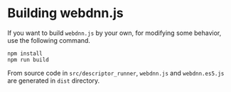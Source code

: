 # Building webdnn.js

If you want to build `webdnn.js` by your own, for modifying some behavior, use the following command.

```
npm install
npm run build
```

From source code in `src/descriptor_runner`, `webdnn.js` and `webdnn.es5.js` are generated in `dist` directory.
